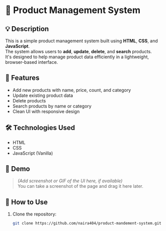 # 🛒 Product Management System

## 💡 Description
This is a simple product management system built using **HTML**, **CSS**, and **JavaScript**.  
The system allows users to **add**, **update**, **delete**, and **search** products.  
It's designed to help manage product data efficiently in a lightweight, browser-based interface.

## 🚀 Features
- Add new products with name, price, count, and category
- Update existing product data
- Delete products
- Search products by name or category
- Clean UI with responsive design

## 🛠️ Technologies Used
- HTML
- CSS
- JavaScript (Vanilla)

## 📸 Demo
> *(Add screenshot or GIF of the UI here, if available)*  
You can take a screenshot of the page and drag it here later.

## 📂 How to Use
1. Clone the repository:
   ```bash
   git clone https://github.com/naira404/product-mandement-system.git
